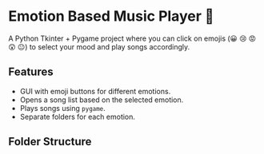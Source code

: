 # Emotion Based Music Player 🎵

A Python Tkinter + Pygame project where you can click on emojis (😀 😢 😡 😲 😐) to select your mood and play songs accordingly.

## Features
- GUI with emoji buttons for different emotions.
- Opens a song list based on the selected emotion.
- Plays songs using `pygame`.
- Separate folders for each emotion.

## Folder Structure
